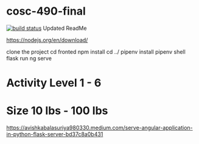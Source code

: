 # cosc-490-final
[![build status](https://github.com/coryrylan/angular-github-actions/workflows/Build/badge.svg)](https://github.com/coryrylan/angular-github-actions/actions)
Updated ReadMe

https://nodejs.org/en/download/

clone the project 
cd fronted 
npm install
cd ../
pipenv install 
pipenv shell
flask run 
ng serve

# Activity Level 1 - 6 
# Size 10 lbs - 100 lbs

https://avishkabalasuriya980330.medium.com/serve-angular-application-in-python-flask-server-bd37c8a0b431